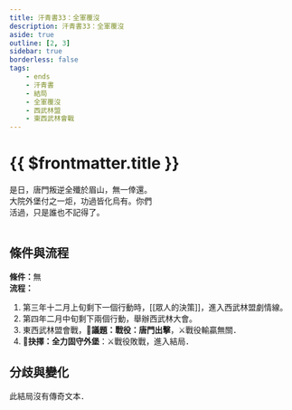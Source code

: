 ```yaml
---
title: 汗青書33：全軍覆沒
description: 汗青書33：全軍覆沒
aside: true
outline: [2, 3]
sidebar: true
borderless: false
tags:
    - ends
    - 汗青書
    - 結局
    - 全軍覆沒
    - 西武林盟
    - 東西武林會戰
---
```


# {{ $frontmatter.title }}

<EndBackground no=33 title="全軍覆沒">
是日，唐門叛逆全殲於眉山，無一倖還。<br>
大院外堡付之一炬，功過皆化烏有。你們<br>
活過，只是誰也不記得了。<br>
<br>
<!-- 此處因排版, 放入部分空行, 無理由請勿移除 -->
</EndBackground>

## 條件與流程
<b>條件：</b>無<br>
<b>流程：</b><br>
1. 第三年十二月上旬剩下一個行動時，[[眾人的決策]]，進入西武林盟劇情線。
2. 第四年二月中旬剩下兩個行動，舉辦西武林大會。
3. 東西武林盟會戰，**📜議題：戰役：唐門出擊**，⚔️戰役輸贏無關．
4. **📖抉擇：全力固守外堡**：⚔️戰役敗戰，進入結局．

## 分歧與變化
此結局沒有傳奇文本．
